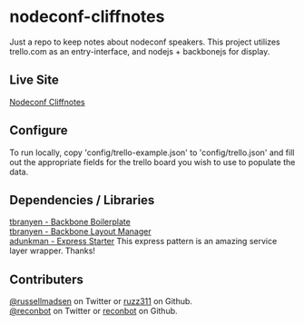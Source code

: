 nodeconf-cliffnotes
==============

Just a repo to keep notes about nodeconf speakers.  This project utilizes trello.com as an entry-interface, and nodejs + backbonejs for display.

## Live Site 

<a href="http://nodeconf.jit.su/">Nodeconf Cliffnotes</a>

## Configure

To run locally, copy 'config/trello-example.json' to 'config/trello.json' and fill out the appropriate fields for the trello board you wish to use to populate the data.

## Dependencies / Libraries

[tbranyen - Backbone Boilerplate](https://github.com/tbranyen/backbone-boilerplate)  
[tbranyen - Backbone Layout Manager](https://github.com/tbranyen/backbone.layoutmanager)  
[adunkman - Express Starter](https://github.com/adunkman/express-starter) This express pattern is an amazing service layer wrapper. Thanks! 

## Contributers

<a href="http://twitter.com/russellmadsen">@russellmadsen</a> on Twitter or <a href="https://github.com/ruzz311">ruzz311</a> on Github.  
<a href="http://twitter.com/reconbot">@reconbot</a> on Twitter or <a href="https://github.com/reconbot">reconbot</a> on Github.